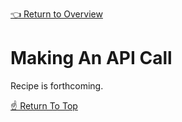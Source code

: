 [👈 Return to Overview](./README.md)

# Making An API Call

Recipe is forthcoming.

[☝️ Return To Top](#Making-An-Api-Call)